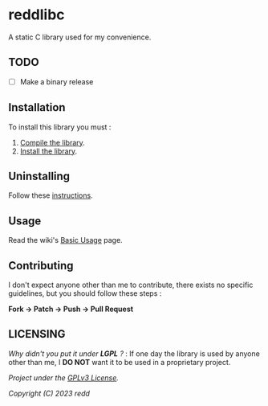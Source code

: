 # reddlibc

A static C library used for my convenience.

## TODO

- [ ] Make a binary release

## Installation
To install this library you must :

1. [Compile the library](https://github.com/redds-be/reddlibc/wiki/Compiling).
2. [Install the library](https://github.com/redds-be/reddlibc/wiki/Installing).

## Uninstalling
Follow these [instructions](https://github.com/redds-be/reddlibc/wiki/Uninstalling).

## Usage

Read the wiki's [Basic Usage](https://github.com/redds-be/reddlibc/wiki/Basic-Usage) page.

## Contributing

I don't expect anyone other than me to contribute, there exists no specific guidelines, but you should follow these steps :

**Fork -> Patch -> Push -> Pull Request**

## LICENSING

*Why didn't you put it under **LGPL** ?* : If one day the library is used by anyone other than me, I **DO NOT** want it to be used in a proprietary project.

*Project under the [GPLv3 License](https://www.gnu.org/licenses/gpl-3.0.html).*

*Copyright (C) 2023 redd*